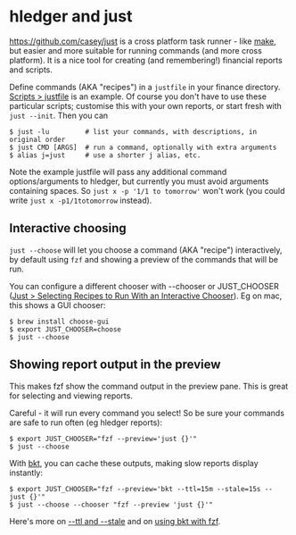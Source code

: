 # hledger and just

<https://github.com/casey/just> is a cross platform task runner -
like [make](https://en.wikipedia.org/wiki/Make_(software)),
but easier and more suitable for running commands (and more cross platform).
It is a nice tool for creating (and remembering!) financial reports and scripts.

Define commands (AKA "recipes") in a `justfile` in your finance directory.
[Scripts > justfile](scripts.md#justfile) is an example.
Of course you don't have to use these particular scripts; customise this
with your own reports, or start fresh with `just --init`.
Then you can

```cli
$ just -lu         # list your commands, with descriptions, in original order
$ just CMD [ARGS]  # run a command, optionally with extra arguments
$ alias j=just     # use a shorter j alias, etc.
```

Note the example justfile will pass any additional command options/arguments to hledger,
but currently you must avoid arguments containing spaces.
So `just x -p '1/1 to tomorrow'` won't work (you could write `just x -p1/1totomorrow` instead).

## Interactive choosing

`just --choose` will let you choose a command (AKA "recipe") interactively,
by default using `fzf` and showing a preview of the commands that will be run.

You can configure a different chooser with --chooser or JUST_CHOOSER
([Just > Selecting Recipes to Run With an Interactive Chooser](https://just.systems/man/en/chapter_51.html)).
Eg on mac, this shows a GUI chooser:

```cli
$ brew install choose-gui
$ export JUST_CHOOSER=choose
$ just --choose
```

## Showing report output in the preview

This makes fzf show the command output in the preview pane.
This is great for selecting and viewing reports.

Careful - it will run every command you select! 
So be sure your commands are safe to run often (eg hledger reports):

```cli
$ export JUST_CHOOSER="fzf --preview='just {}'"
$ just --choose
```

With [bkt](https://github.com/dimo414/bkt),
you can cache these outputs, making slow reports display instantly:

```cli
$ export JUST_CHOOSER="fzf --preview='bkt --ttl=15m --stale=15s -- just {}'"
$ just --choose --chooser "fzf --preview 'just {}'"
```

Here's more on [--ttl and --stale](https://github.com/dimo414/bkt#cache-lifespan) and on [using bkt with fzf](https://github.com/dimo414/bkt/discussions/29).